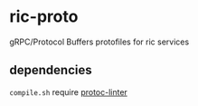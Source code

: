 # ric-proto
gRPC/Protocol Buffers protofiles for ric services

## dependencies

`compile.sh` require [protoc-linter](https://github.com/ckaznocha/protoc-gen-lint)
